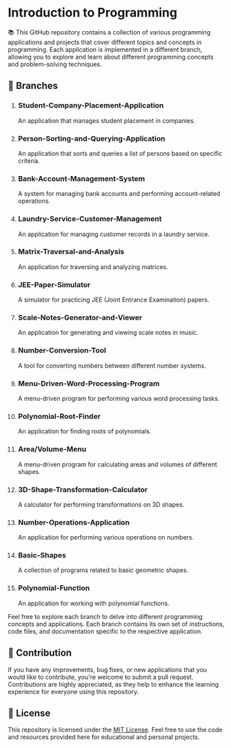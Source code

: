 # Introduction to Programming

📚 This GitHub repository contains a collection of various programming applications and projects that cover different topics and concepts in programming. Each application is implemented in a different branch, allowing you to explore and learn about different programming concepts and problem-solving techniques.

## 🌳 Branches

1. ### Student-Company-Placement-Application
   An application that manages student placement in companies.

2. ### Person-Sorting-and-Querying-Application
   An application that sorts and queries a list of persons based on specific criteria.

3. ### Bank-Account-Management-System
   A system for managing bank accounts and performing account-related operations.

4. ### Laundry-Service-Customer-Management
   An application for managing customer records in a laundry service.

5. ### Matrix-Traversal-and-Analysis
   An application for traversing and analyzing matrices.

6. ### JEE-Paper-Simulator
   A simulator for practicing JEE (Joint Entrance Examination) papers.

7. ### Scale-Notes-Generator-and-Viewer
   An application for generating and viewing scale notes in music.

8. ### Number-Conversion-Tool
   A tool for converting numbers between different number systems.

9. ### Menu-Driven-Word-Processing-Program
   A menu-driven program for performing various word processing tasks.

10. ### Polynomial-Root-Finder
    An application for finding roots of polynomials.

11. ### Area/Volume-Menu
    A menu-driven program for calculating areas and volumes of different shapes.

12. ### 3D-Shape-Transformation-Calculator
    A calculator for performing transformations on 3D shapes.

13. ### Number-Operations-Application
    An application for performing various operations on numbers.

14. ### Basic-Shapes
    A collection of programs related to basic geometric shapes.

15. ### Polynomial-Function
    An application for working with polynomial functions.

Feel free to explore each branch to delve into different programming concepts and applications. Each branch contains its own set of instructions, code files, and documentation specific to the respective application.

## 🤝 Contribution

If you have any improvements, bug fixes, or new applications that you would like to contribute, you're welcome to submit a pull request. Contributions are highly appreciated, as they help to enhance the learning experience for everyone using this repository.

## 📄 License

This repository is licensed under the [MIT License](LICENSE). Feel free to use the code and resources provided here for educational and personal projects.
